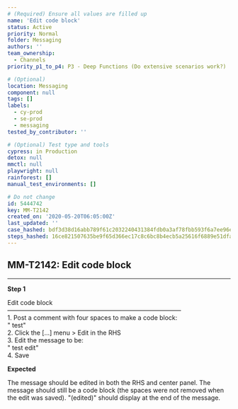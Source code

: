 ```yaml
---
# (Required) Ensure all values are filled up
name: 'Edit code block'
status: Active
priority: Normal
folder: Messaging
authors: ''
team_ownership:
  - Channels
priority_p1_to_p4: P3 - Deep Functions (Do extensive scenarios work?)

# (Optional)
location: Messaging
component: null
tags: []
labels:
  - cy-prod
  - se-prod
  - messaging
tested_by_contributor: ''

# (Optional) Test type and tools
cypress: in Production
detox: null
mmctl: null
playwright: null
rainforest: []
manual_test_environments: []

# Do not change
id: 5444742
key: MM-T2142
created_on: '2020-05-20T06:05:00Z'
last_updated: ''
case_hashed: bdf3d38d16abb789f61c2032240431384fdb0a3af78fbb593f6a7ee96ee798813a5ffc01c51d1e9690b2568647e2303b
steps_hashed: 16ce821507635be9f65d366ec17c8c6bc8b4ecb5a25616f6889e51dface24edceadf8423cebd92c9943af1c430e1f4c8
---
```


<!-- (Auto-generated) Based on frontmatter's "key" and "name" -->

## MM-T2142: Edit code block

---

**Step 1**

Edit code block\
————————————————————————————\
1\. Post a comment with four spaces to make a code block:\
" test"\
2\. Click the \[...] menu > Edit in the RHS\
3\. Edit the message to be:\
" test edit"\
4\. Save

**Expected**

The message should be edited in both the RHS and center panel. The message should still be a code block (the spaces were not removed when the edit was saved). "(edited)" should display at the end of the message.
